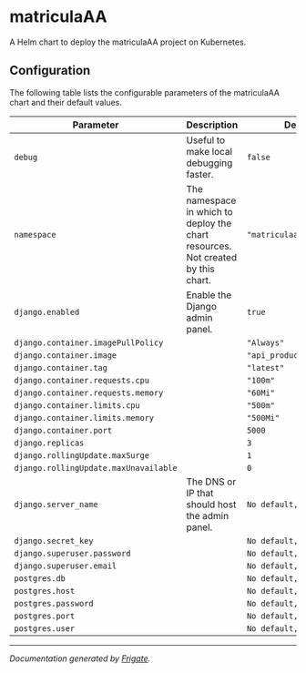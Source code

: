 matriculaAA
===========

A Helm chart to deploy the matriculaAA project on Kubernetes.


## Configuration

The following table lists the configurable parameters of the matriculaAA chart and their default values.

| Parameter                | Description             | Default        |
| ------------------------ | ----------------------- | -------------- |
| `debug` | Useful to make local debugging faster.  | `false` |
| `namespace` | The namespace in which to deploy the chart resources. Not created by this chart. | `"matriculaaa"` |
| `django.enabled` | Enable the Django admin panel. | `true` |
| `django.container.imagePullPolicy` |  | `"Always"` |
| `django.container.image` |  | `"api_production_django"` |
| `django.container.tag` |  | `"latest"` |
| `django.container.requests.cpu` |  | `"100m"` |
| `django.container.requests.memory` |  | `"60Mi"` |
| `django.container.limits.cpu` |  | `"500m"` |
| `django.container.limits.memory` |  | `"500Mi"` |
| `django.container.port` |  | `5000` |
| `django.replicas` |  | `3` |
| `django.rollingUpdate.maxSurge` |  | `1` |
| `django.rollingUpdate.maxUnavailable` |  | `0` |
| `django.server_name` | The DNS or IP that should host the admin panel. | `No default, required` |
| `django.secret_key` |  | `No default, required` |
| `django.superuser.password` |  | `No default, required` |
| `django.superuser.email` |  | `No default, required` |
| `postgres.db` |  | `No default, required` |
| `postgres.host` |  | `No default, required` |
| `postgres.password` |  | `No default, required` |
| `postgres.port` |  | `No default, required` |
| `postgres.user` |  | `No default, required` |

---
_Documentation generated by [Frigate](https://frigate.readthedocs.io)._

